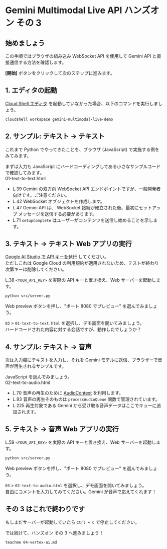 # Gemini Multimodal Live API ハンズオン その 3

## 始めましょう

この手順ではブラウザの組み込み WebSocket API を使用して Gemini API と直接通信する方法を確認します。

<walkthrough-tutorial-duration duration="15"></walkthrough-tutorial-duration>
<walkthrough-tutorial-difficulty difficulty="1"></walkthrough-tutorial-difficulty>

**[開始]** ボタンをクリックして次のステップに進みます。

## 1. エディタの起動

[Cloud Shell エディタ](https://cloud.google.com/shell/docs/launching-cloud-shell-editor?hl=ja) を起動していなかった場合、以下のコマンドを実行しましょう。

```bash
cloudshell workspace gemini-multimodal-live-demo
```

## 2. サンプル: テキスト → テキスト

これまで Python でやってきたことを、ブラウザ (JavaScript) で実施する例をみてみます。

まずは入力も JavaScript にハードコーディングしてある小さなサンプルコードで確認してみます。  
<walkthrough-editor-open-file filePath="src/03/01-text-to-text.html">01-text-to-text.html</walkthrough-editor-open-file>

- <walkthrough-editor-select-line filePath="src/03/01-text-to-text.html" startLine="38" endLine="38" startCharacterOffset="6" endCharacterOffset="200">L.39</walkthrough-editor-select-line> Gemini の双方向 WebSocket API エンドポイントですが、一般開発者向けです。ご注意ください。
- <walkthrough-editor-select-line filePath="src/03/01-text-to-text.html" startLine="41" endLine="41" startCharacterOffset="6" endCharacterOffset="100">L.42</walkthrough-editor-select-line> WebSocket オブジェクトを作成します。
- <walkthrough-editor-select-line filePath="src/03/01-text-to-text.html" startLine="46" endLine="57" startCharacterOffset="8" endCharacterOffset="100">L.47</walkthrough-editor-select-line> Gemini API は、 WebSocket 接続が確立された後、最初にセットアップ メッセージを送信する必要があります。
- <walkthrough-editor-select-line filePath="src/03/01-text-to-text.html" startLine="70" endLine="70" startCharacterOffset="10" endCharacterOffset="100">L.71</walkthrough-editor-select-line> `setupComplete` はユーザーがコンテンツを送信し始めることを示します。

## 3. テキスト → テキスト Web アプリの実行

[Google AI Studio で API キーを発行](https://aistudio.google.com/app/apikey) してください。  
ただしこれは Google Cloud の利用規約が適用されないため、テストが終わり次第キーは削除してください。

<walkthrough-editor-select-line filePath="src/03/01-text-to-text.html" startLine="37" endLine="37" startCharacterOffset="22" endCharacterOffset="36">L.38</walkthrough-editor-select-line> `<YOUR_API_KEY>` を実際の API キーと置き換え、Web サーバーを起動します。

```bash
python src/server.py
```

Web preview ボタンを押し、"ポート 8080 でプレビュー" を選んでみましょう。  
<walkthrough-web-preview-icon/>

`03` > `01-text-to-text.html` を選択し、デモ画面を開いてみましょう。  
ハードコードされた内容に対する会話ですが、動作したでしょうか？

## 4. サンプル: テキスト → 音声

次は入力欄にテキストを入力し、それを Gemini モデルに送信、ブラウザーで音声が再生されるサンプルです。

JavaScript を読んでみましょう。  
<walkthrough-editor-open-file filePath="src/03/02-text-to-audio.html">02-text-to-audio.html</walkthrough-editor-open-file>

- <walkthrough-editor-select-line filePath="src/03/02-text-to-audio.html" startLine="69" endLine="69" startCharacterOffset="10" endCharacterOffset="100">L.70</walkthrough-editor-select-line> 音声の再生のために [AudioContext](https://developer.mozilla.org/en-US/docs/Web/API/Web_Audio_API#web_audio_api_interfaces) を利用します。
- <walkthrough-editor-select-line filePath="src/03/02-text-to-audio.html" startLine="92" endLine="92" startCharacterOffset="6" endCharacterOffset="100">L.93</walkthrough-editor-select-line> 音声の再生そのものは `processAudioQueue` 関数で管理されています。
- <walkthrough-editor-select-line filePath="src/03/02-text-to-audio.html" startLine="224" endLine="224" startCharacterOffset="14" endCharacterOffset="100">L.225</walkthrough-editor-select-line> 再生対象である Gemini から受け取る音声データはここでキューに追加されます。

## 5. テキスト → 音声 Web アプリの実行

<walkthrough-editor-select-line filePath="src/03/02-text-to-audio.html" startLine="58" endLine="58" startCharacterOffset="22" endCharacterOffset="36">L.59</walkthrough-editor-select-line> `<YOUR_API_KEY>` を実際の API キーと置き換え、Web サーバーを起動します。

```bash
python src/server.py
```

Web preview ボタンを押し、"ポート 8080 でプレビュー" を選んでみましょう。  
<walkthrough-web-preview-icon/>

`03` > `02-text-to-audio.html` を選択し、デモ画面を開いてみましょう。  
自由にコメントを入力してみてください。Gemini が音声で応えてくれます！

## その 3 はこれで終わりです

もしまだサーバーが起動していたら `Ctrl + C` で停止してください。

<walkthrough-conclusion-trophy></walkthrough-conclusion-trophy>

では続けて、ハンズオン その 3 へ進みましょう！

```bash
teachme 04-vertex-ai.md
```
